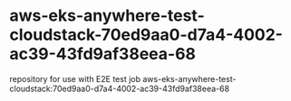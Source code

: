 # aws-eks-anywhere-test-cloudstack-70ed9aa0-d7a4-4002-ac39-43fd9af38eea-68
repository for use with E2E test job aws-eks-anywhere-test-cloudstack:70ed9aa0-d7a4-4002-ac39-43fd9af38eea-68
